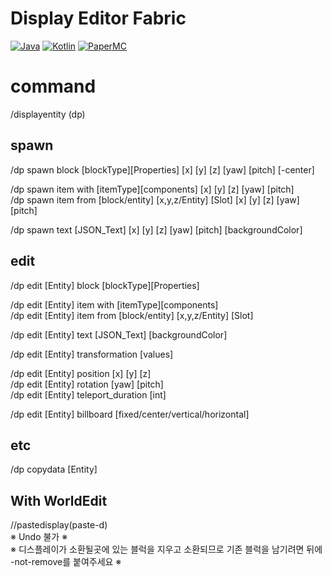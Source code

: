 # Display Editor Fabric
[![Java](https://img.shields.io/badge/Java-21-FF7700.svg?logo=java)]()
[![Kotlin](https://img.shields.io/badge/Kotlin-2.0.20-186FCC.svg?logo=kotlin)]()
[![PaperMC](https://img.shields.io/badge/Latest-v1.2.0+mc1.21.1-222222.svg)]()

# command
/displayentity (dp)

## spawn
/dp spawn block [blockType][Properties] [x] [y] [z] [yaw] [pitch] [-center]

/dp spawn item with [itemType][components] [x] [y] [z] [yaw] [pitch]<br>
/dp spawn item from [block/entity] [x,y,z/Entity] [Slot] [x] [y] [z] [yaw] [pitch]

/dp spawn text [JSON_Text] [x] [y] [z] [yaw] [pitch] [backgroundColor]


## edit
/dp edit [Entity] block  [blockType][Properties]

/dp edit [Entity] item with [itemType][components]<br>
/dp edit [Entity] item from [block/entity] [x,y,z/Entity] [Slot]

/dp edit [Entity] text [JSON_Text] [backgroundColor]

/dp edit [Entity] transformation [values]

/dp edit [Entity] position [x] [y] [z]<br>
/dp edit [Entity] rotation [yaw] [pitch]<br>
/dp edit [Entity] teleport_duration [int]

/dp edit [Entity] billboard [fixed/center/vertical/horizontal]



## etc
/dp copydata [Entity]

## With WorldEdit

//pastedisplay(paste-d)<br>
※ Undo 불가 ※<br>
※ 디스플레이가 소환될곳에 있는 블럭을 지우고 소환되므로 기존 블럭을 남기려면 뒤에 -not-remove를 붙여주세요 ※